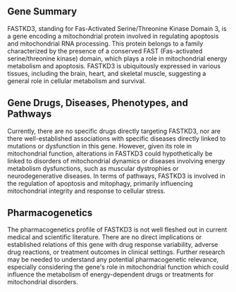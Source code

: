 ## Gene Summary
FASTKD3, standing for Fas-Activated Serine/Threonine Kinase Domain 3, is a gene encoding a mitochondrial protein involved in regulating apoptosis and mitochondrial RNA processing. This protein belongs to a family characterized by the presence of a conserved FAST (Fas-activated serine/threonine kinase) domain, which plays a role in mitochondrial energy metabolism and apoptosis. FASTKD3 is ubiquitously expressed in various tissues, including the brain, heart, and skeletal muscle, suggesting a general role in cellular metabolism and survival.

## Gene Drugs, Diseases, Phenotypes, and Pathways
Currently, there are no specific drugs directly targeting FASTKD3, nor are there well-established associations with specific diseases directly linked to mutations or dysfunction in this gene. However, given its role in mitochondrial function, alterations in FASTKD3 could hypothetically be linked to disorders of mitochondrial dynamics or diseases involving energy metabolism dysfunctions, such as muscular dystrophies or neurodegenerative diseases. In terms of pathways, FASTKD3 is involved in the regulation of apoptosis and mitophagy, primarily influencing mitochondrial integrity and response to cellular stress.

## Pharmacogenetics
The pharmacogenetics profile of FASTKD3 is not well fleshed out in current medical and scientific literature. There are no direct implications or established relations of this gene with drug response variability, adverse drug reactions, or treatment outcomes in clinical settings. Further research may be needed to understand any potential pharmacogenetic relevance, especially considering the gene's role in mitochondrial function which could influence the metabolism of energy-dependent drugs or treatments for mitochondrial disorders.